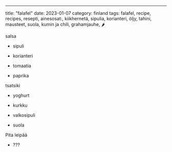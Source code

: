---
title: "falafel"
date: 2023-01-07
category: finland
tags: falafel, recipe, recipes, resepti, ainesosat:, kiikhernetä, sipulia, korianteri, öljy, tahini, mausteet, suola, kumin ja chili, grahamjauhe, 🌶️

salsa

- sipuli

- korianteri

- tomaatia

- paprika

tsatsiki

- yoghurt

- kurkku

- valkosipuli

- suola

Pita leipää

- ???
